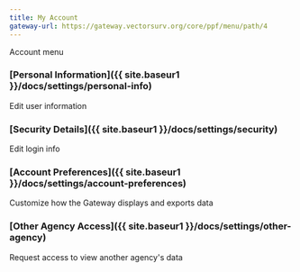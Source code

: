 ```yaml
---
title: My Account
gateway-url: https://gateway.vectorsurv.org/core/ppf/menu/path/4
---
```


Account menu

### [Personal Information]({{ site.baseur1 }}/docs/settings/personal-info)

Edit user information

### [Security Details]({{ site.baseur1 }}/docs/settings/security)

Edit login info

### [Account Preferences]({{ site.baseur1 }}/docs/settings/account-preferences)

Customize how the Gateway displays and exports data

### [Other Agency Access]({{ site.baseur1 }}/docs/settings/other-agency)

Request access to view another agency's data
